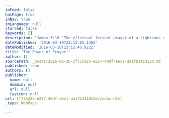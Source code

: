 ```yaml
---
inFeed: false
hasPage: true
inNav: true
inLanguage: null
starred: false
keywords: []
description: 'James 5:16 "The effectual fervent prayer of a righteous man availeth much."'
datePublished: '2016-03-10T23:13:05.146Z'
dateModified: '2016-03-10T23:12:46.922Z'
title: 'The Power of Prayer!'
author: []
sourcePath: _posts/2016-01-26-1f735425-e227-40df-a6c1-da1fb341d13d.md
published: true
authors: []
publisher:
  name: null
  domain: null
  url: null
  favicon: null
url: 1f735425-e227-40df-a6c1-da1fb341d13d/index.html
_type: WebPage

---
```

### [][0]

[0]: http://r.search.yahoo.com/_ylt=A0LEV72tALRWLDkAnX8nnIlQ;_ylu=X3oDMTByOHZyb21tBGNvbG8DYmYxBHBvcwMxBHZ0aWQDBHNlYwNzcg--/RV=2/RE=1454666030/RO=10/RU=http%3a%2f%2fbiblehub.com%2fmatthew%2f6-33.htm/RK=0/RS=6mD4CSOvbqKOPTVrQbV6UwXNHT8-